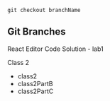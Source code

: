 `git checkout branchName`

## Git Branches

React Editor Code Solution - lab1

Class 2
 - class2
 - class2PartB
 - class2PartC